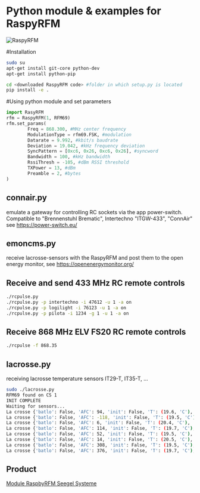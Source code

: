 # Python module & examples for RaspyRFM
![RaspyRFM](img/raspberry-rfm69-ii_6_z4.jpg?raw=true "RasyRFM")

#Installation
```sh
sudo su
apt-get install git-core python-dev
apt-get install python-pip

cd <downloaded RaspyRFM code> #folder in which setup.py is located
pip install -e .
```

#Using python module and set parameters
```python
import RasyRFM
rfm = RaspyRFM(1, RFM69)
rfm.set_params(
        Freq = 868.300, #MHz center frequency
        ModulationType = rfm69.FSK, #modulation
        Datarate = 9.992, #kbit/s baudrate
        Deviation = 19.042, #kHz frequency deviation
        SyncPattern = [0xc6, 0x26, 0xc6, 0x26], #syncword
        Bandwidth = 100, #kHz bandwidth
        RssiThresh = -105, #dBm RSSI threshold
		TXPower = 13, #dBm
		Preamble = 2, #bytes
)
```

## connair.py
emulate a gateway for controlling RC sockets via the app power-switch. Compatible to "Brennenstuhl Brematic", Intertechno "ITGW-433", "ConnAir"
see https://power-switch.eu/

## emoncms.py
receive lacrosse-sensors with the RaspyRFM and post them to the open energy monitor, see https://openenergymonitor.org/

## Receive and send 433 MHz RC remote controls
```sh
./rcpulse.py
./rcpulse.py -p intertechno -i 47612 -u 1 -a on
./rcpulse.py -p logilight -i 76123 -u 1 -a on
./rcpulse.py -p pilota -i 1234 -g 1 -u 1 -a on 
```

## Receive 868 MHz ELV FS20 RC remote controls
```sh
./rcpulse -f 868.35
```

## lacrosse.py
receiving lacrosse temperature sensors IT29-T, IT35-T, ...
```sh
sudo ./lacrosse.py
RFM69 found on CS 1
INIT COMPLETE
Waiting for sensors...
La crosse {'batlo': False, 'AFC': 94, 'init': False, 'T': (19.6, 'C'), 'RSSI': -105, 'RH': (60, '%'), 'ID': '68'}
La crosse {'batlo': False, 'AFC': -118, 'init': False, 'T': (19.5, 'C'), 'RSSI': -98, 'RH': (60, '%'), 'ID': '78'}
La crosse {'batlo': False, 'AFC': 6, 'init': False, 'T': (20.4, 'C'), 'RSSI': -87, 'RH': (58, '%'), 'ID': 'e4'}
La crosse {'batlo': False, 'AFC': 114, 'init': False, 'T': (19.7, 'C'), 'RSSI': -86, 'RH': (57, '%'), 'ID': '24'}
La crosse {'batlo': False, 'AFC': 52, 'init': False, 'T': (19.5, 'C'), 'RSSI': -58, 'RH': (60, '%'), 'ID': '68'}
La crosse {'batlo': False, 'AFC': 14, 'init': False, 'T': (20.5, 'C'), 'RSSI': -97, 'RH': (56, '%'), 'ID': '4'}
La crosse {'batlo': False, 'AFC': 308, 'init': False, 'T': (19.5, 'C'), 'RSSI': -103, 'RH': (60, '%'), 'ID': '68'}
La crosse {'batlo': False, 'AFC': 376, 'init': False, 'T': (19.7, 'C'), 'RSSI': -103, 'RH': (57, '%'), 'ID': '24'}
```

## Product
[Module RaspbyRFM Seegel Systeme](http://www.seegel-systeme.de/produkt/raspyrfm-ii/)
